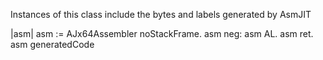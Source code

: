 Instances of this class include the bytes and labels generated by AsmJIT

|asm|
asm := AJx64Assembler noStackFrame.
asm neg: asm AL.
asm ret.
asm generatedCode 